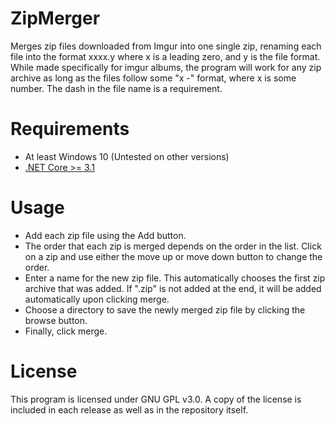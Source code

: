 # ZipMerger
Merges zip files downloaded from Imgur into one single zip, renaming each file into the format xxxx.y where x is a leading zero, and y is the file format. While made specifically for imgur albums, the program will work for any zip archive as long as the files follow some "x -" format, where x is some number. The dash in the file name is a requirement.
 
# Requirements
* At least Windows 10 (Untested on other versions)
* [.NET Core >= 3.1](https://dotnet.microsoft.com/download/dotnet/3.1/runtime)

# Usage
* Add each zip file using the Add button.
* The order that each zip is merged depends on the order in the list. Click on a zip and use either the move up or move down button to change the order.
* Enter a name for the new zip file. This automatically chooses the first zip archive that was added. If ".zip" is not added at the end, it will be added automatically upon clicking merge.
* Choose a directory to save the newly merged zip file by clicking the browse button.
* Finally, click merge.

# License
This program is licensed under GNU GPL v3.0. A copy of the license is included in each release as well as in the repository itself.